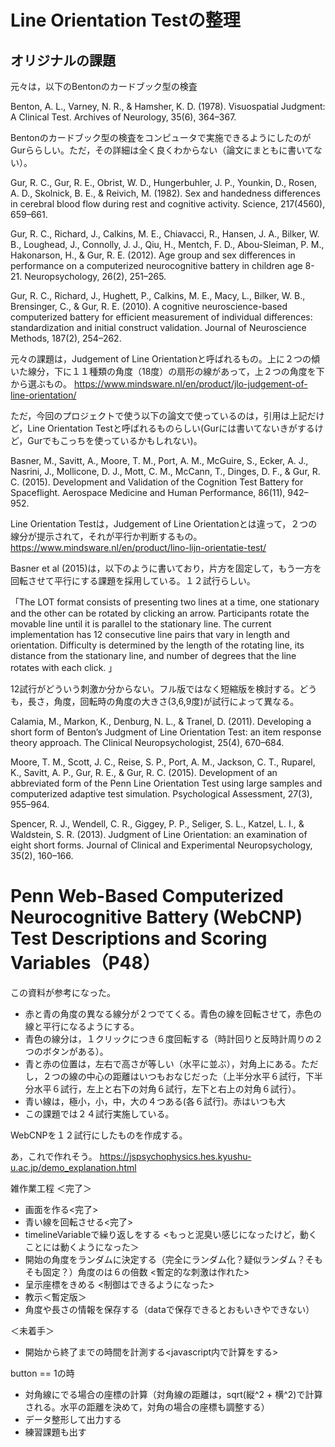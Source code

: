 # Line Orientation Testの整理

## オリジナルの課題

元々は，以下のBentonのカードブック型の検査

Benton, A. L., Varney, N. R., & Hamsher, K. D. (1978). Visuospatial Judgment: A Clinical Test. Archives of Neurology, 35(6), 364–367.

Bentonのカードブック型の検査をコンピュータで実施できるようにしたのがGurららしい。ただ，その詳細は全く良くわからない（論文にまともに書いてない）。

Gur, R. C., Gur, R. E., Obrist, W. D., Hungerbuhler, J. P., Younkin, D., Rosen, A. D., Skolnick, B. E., & Reivich, M. (1982). Sex and handedness differences in cerebral blood flow during rest and cognitive activity. Science, 217(4560), 659–661.

Gur, R. C., Richard, J., Calkins, M. E., Chiavacci, R., Hansen, J. A., Bilker, W. B., Loughead, J., Connolly, J. J., Qiu, H., Mentch, F. D., Abou-Sleiman, P. M., Hakonarson, H., & Gur, R. E. (2012). Age group and sex differences in performance on a computerized neurocognitive battery in children age 8-21. Neuropsychology, 26(2), 251–265.

Gur, R. C., Richard, J., Hughett, P., Calkins, M. E., Macy, L., Bilker, W. B., Brensinger, C., & Gur, R. E. (2010). A cognitive neuroscience-based computerized battery for efficient measurement of individual differences: standardization and initial construct validation. Journal of Neuroscience Methods, 187(2), 254–262.

元々の課題は，Judgement of Line Orientationと呼ばれるもの。上に２つの傾いた線分，下に１１種類の角度（18度）の扇形の線があって，上２つの角度を下から選ぶもの。
https://www.mindsware.nl/en/product/jlo-judgement-of-line-orientation/

ただ，今回のプロジェクトで使う以下の論文で使っているのは，引用は上記だけど，Line Orientation Testと呼ばれるものらしい(Gurには書いてないきがするけど，Gurでもこっちを使っているかもしれない)。

Basner, M., Savitt, A., Moore, T. M., Port, A. M., McGuire, S., Ecker, A. J., Nasrini, J., Mollicone, D. J., Mott, C. M., McCann, T., Dinges, D. F., & Gur, R. C. (2015). Development and Validation of the Cognition Test Battery for Spaceflight. Aerospace Medicine and Human Performance, 86(11), 942–952.

Line Orientation Testは，Judgement of Line Orientationとは違って，２つの線分が提示されて，それが平行か判断するもの。
https://www.mindsware.nl/en/product/lino-lijn-orientatie-test/

Basner et al (2015)は，以下のように書いており，片方を固定して，もう一方を回転させて平行にする課題を採用している。１２試行らしい。

「The LOT format consists of presenting two lines at a time, one stationary and the other can be rotated by clicking an arrow. Participants rotate the movable line until it is parallel to the stationary line. The current implementation has 12 consecutive line pairs that vary in length and orientation. Difficulty is determined by the length of the rotating line, its distance from the stationary line, and number of degrees that the line rotates with each click. 」


12試行がどういう刺激か分からない。フル版ではなく短縮版を検討する。どうも，長さ，角度，回転時の角度の大きさ(3,6,9度)が試行によって異なる。


Calamia, M., Markon, K., Denburg, N. L., & Tranel, D. (2011). Developing a short form of Benton’s Judgment of Line Orientation Test: an item response theory approach. The Clinical Neuropsychologist, 25(4), 670–684.

Moore, T. M., Scott, J. C., Reise, S. P., Port, A. M., Jackson, C. T., Ruparel, K., Savitt, A. P., Gur, R. E., & Gur, R. C. (2015). Development of an abbreviated form of the Penn Line Orientation Test using large samples and computerized adaptive test simulation. Psychological Assessment, 27(3), 955–964.

Spencer, R. J., Wendell, C. R., Giggey, P. P., Seliger, S. L., Katzel, L. I., & Waldstein, S. R. (2013). Judgment of Line Orientation: an examination of eight short forms. Journal of Clinical and Experimental Neuropsychology, 35(2), 160–166.


# Penn Web-Based Computerized Neurocognitive Battery (WebCNP) Test Descriptions and Scoring Variables（P48）
この資料が参考になった。

- 赤と青の角度の異なる線分が２つでてくる。青色の線を回転させて，赤色の線と平行になるようにする。
- 青色の線分は，１クリックにつき６度回転する（時計回りと反時計周りの２つのボタンがある）。
- 青と赤の位置は，左右で高さが等しい（水平に並ぶ），対角上にある。ただし，２つの線の中心の距離はいつもおなじだった（上半分水平６試行，下半分水平６試行，左上と右下の対角６試行，左下と右上の対角６試行）。
- 青い線は，極小，小，中，大の４つある(各６試行)。赤はいつも大
- この課題では２４試行実施している。


WebCNPを１２試行にしたものを作成する。

あ，これで作れそう。
https://jspsychophysics.hes.kyushu-u.ac.jp/demo_explanation.html

雑作業工程
＜完了＞
- 画面を作る<完了>
- 青い線を回転させる<完了>
- timelineVariableで繰り返しをする <もっと泥臭い感じになったけど，動くことには動くようになった＞
- 開始の角度をランダムに決定する（完全にランダム化？疑似ランダム？そもそも固定？）角度のは６の倍数 <暫定的な刺激は作れた>
- 呈示座標をきめる <制御はできるようになった>
- 教示＜暫定版＞
- 角度や長さの情報を保存する（dataで保存できるとおもいきやできない）

＜未着手＞
- 開始から終了までの時間を計測する<javascript内で計算をする>

button == 1の時

- 対角線にでる場合の座標の計算（対角線の距離は，sqrt(縦^2 + 横^2)で計算される。水平の距離を決めて，対角の場合の座標も調整する）
- データ整形して出力する
- 練習課題も出す
